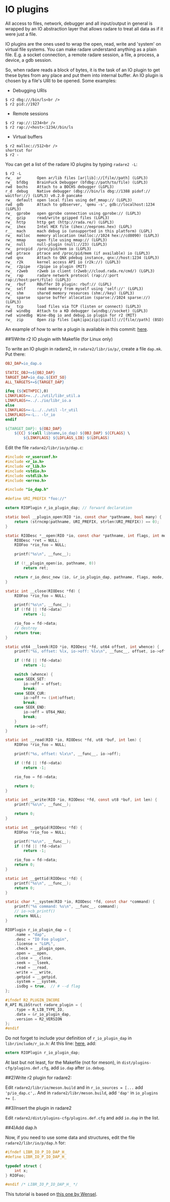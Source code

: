 # IO plugins

All access to files, network, debugger and all input/output in general is wrapped by an IO abstraction layer that allows radare to treat all data as if it were just a file.

IO plugins are the ones used to wrap the open, read, write and 'system' on virtual file systems. You can make radare understand anything as a plain file. E.g. a socket connection, a remote radare session, a file, a process, a device, a gdb session.

So, when radare reads a block of bytes, it is the task of an IO plugin to get these bytes from any place and put them into internal buffer. An IO plugin is chosen by a file's URI to be opened. Some examples:

* Debugging URIs
```
$ r2 dbg:///bin/ls<br />
$ r2 pid://1927
```
* Remote sessions
```
$ r2 rap://:1234<br />
$ r2 rap://<host>:1234//bin/ls
```
* Virtual buffers
```
$ r2 malloc://512<br />
shortcut for
$ r2 -
```
You can get a list of the radare IO plugins by typing `radare2 -L`:
```
$ r2 -L
rw_  ar       Open ar/lib files [ar|lib]://[file//path] (LGPL3)
rw_  bfdbg    BrainFuck Debugger (bfdbg://path/to/file) (LGPL3)
rwd  bochs    Attach to a BOCHS debugger (LGPL3)
r_d  debug    Native debugger (dbg:///bin/ls dbg://1388 pidof:// waitfor://) (LGPL3) v0.2.0 pancake
rw_  default  open local files using def_mmap:// (LGPL3)
rwd  gdb      Attach to gdbserver, 'qemu -s', gdb://localhost:1234 (LGPL3)
rw_  gprobe   open gprobe connection using gprobe:// (LGPL3)
rw_  gzip     read/write gzipped files (LGPL3)
rw_  http     http get (http://rada.re/) (LGPL3)
rw_  ihex     Intel HEX file (ihex://eeproms.hex) (LGPL)
r__  mach     mach debug io (unsupported in this platform) (LGPL)
rw_  malloc   memory allocation (malloc://1024 hex://cd8090) (LGPL3)
rw_  mmap     open file using mmap:// (LGPL3)
rw_  null     null-plugin (null://23) (LGPL3)
rw_  procpid  /proc/pid/mem io (LGPL3)
rwd  ptrace   ptrace and /proc/pid/mem (if available) io (LGPL3)
rwd  qnx      Attach to QNX pdebug instance, qnx://host:1234 (LGPL3)
rw_  r2k      kernel access API io (r2k://) (LGPL3)
rw_  r2pipe   r2pipe io plugin (MIT)
rw_  r2web    r2web io client (r2web://cloud.rada.re/cmd/) (LGPL3)
rw_  rap      radare network protocol (rap://:port rap://host:port/file) (LGPL3)
rw_  rbuf     RBuffer IO plugin: rbuf:// (LGPL)
rw_  self     read memory from myself using 'self://' (LGPL3)
rw_  shm      shared memory resources (shm://key) (LGPL3)
rw_  sparse   sparse buffer allocation (sparse://1024 sparse://) (LGPL3)
rw_  tcp      load files via TCP (listen or connect) (LGPL3)
rwd  windbg   Attach to a KD debugger (windbg://socket) (LGPL3)
rwd  winedbg  Wine-dbg io and debug.io plugin for r2 (MIT)
rw_  zip      Open zip files [apk|ipa|zip|zipall]://[file//path] (BSD)
```

An example of how to write a plugin is available in this commit: [here](https://github.com/radareorg/radare2/pull/20574/commits/f9abd3026c37961a485656447eff7bff616322bf).


##1)Write r2 IO plugin with Makefile (for Linux only)

To write an IO plugin in radare2, in `radare2/libr/io/p/`, create a file `dap.mk`. Put there:

```Makefile
OBJ_DAP=io_dap.o

STATIC_OBJ+=${OBJ_DAP}
TARGET_DAP=io_dap.${EXT_SO}
ALL_TARGETS+=${TARGET_DAP}

ifeq (${WITHPIC},0)
LINKFLAGS+=../../util/libr_util.a
LINKFLAGS+=../../io/libr_io.a
else
LINKFLAGS+=-L../../util -lr_util
LINKFLAGS+=-L.. -lr_io
endif

${TARGET_DAP}: ${OBJ_DAP}
	${CC} $(call libname,io_dap) ${OBJ_DAP} ${CFLAGS} \
		${LINKFLAGS} ${LDFLAGS_LIB} $(LDFLAGS)
```

Edit the file `radare2/libr/io/p/dap.c`:

```c
#include <r_userconf.h>
#include <r_io.h>
#include <r_lib.h>
#include <stdio.h>
#include <stdlib.h>
#include <errno.h>

#include "io_dap.h"

#define URI_PREFIX "foo://"

extern RIOPlugin r_io_plugin_dap; // forward declaration

static bool __plugin_open(RIO *io, const char *pathname, bool many) {
    return (strncmp(pathname, URI_PREFIX, strlen(URI_PREFIX)) == 0);
}

static RIODesc *__open(RIO *io, const char *pathname, int flags, int mode) {
    RIODesc *ret = NULL;
    RIOFoo *rio_foo = NULL;

    printf("%s\n", __func__);

    if (!__plugin_open(io, pathname, 0))
        return ret;

    return r_io_desc_new (io, &r_io_plugin_dap, pathname, flags, mode, rio_foo);
}

static int __close(RIODesc *fd) {
    RIOFoo *rio_foo = NULL;

    printf("%s\n", __func__);
    if (!fd || !fd->data)
        return -1;

    rio_foo = fd->data;
    // destroy
    return true;
}

static ut64 __lseek(RIO *io, RIODesc *fd, ut64 offset, int whence) {
    printf("%s, offset: %lx, io->off: %lx\n", __func__, offset, io->off);

    if (!fd || !fd->data)
        return -1;

    switch (whence) {
    case SEEK_SET:
        io->off = offset;
        break;
    case SEEK_CUR:
        io->off += (int)offset;
        break;
    case SEEK_END:
        io->off = UT64_MAX;
        break;
    }
    return io->off;
}

static int __read(RIO *io, RIODesc *fd, ut8 *buf, int len) {
    RIOFoo *rio_foo = NULL;

    printf("%s, offset: %lx\n", __func__, io->off);

    if (!fd || !fd->data)
        return -1;

    rio_foo = fd->data;

    return 0;
}

static int __write(RIO *io, RIODesc *fd, const ut8 *buf, int len) {
    printf("%s\n", __func__);

    return 0;
}

static int __getpid(RIODesc *fd) {
    RIOFoo *rio_foo = NULL;

    printf("%s\n", __func__);
    if (!fd || !fd->data)
        return -1;

    rio_foo = fd->data;
    return 0;
}

static int __gettid(RIODesc *fd) {
    printf("%s\n", __func__);
    return 0;
}

static char *__system(RIO *io, RIODesc *fd, const char *command) {
    printf("%s command: %s\n", __func__, command);
    // io->cb_printf()
    return NULL;
}

RIOPlugin r_io_plugin_dap = {
    .name = "dap",
    .desc = "IO Foo plugin",
    .license = "LGPL",
    .check = __plugin_open,
    .open = __open,
    .close = __close,
    .seek = __lseek,
    .read = __read,
    .write = __write,
    .getpid = __getpid,
    .system = __system,
    .isdbg = true,  // # --d flag
};

#ifndef R2_PLUGIN_INCORE
R_API RLibStruct radare_plugin = {
    .type = R_LIB_TYPE_IO,
    .data = &r_io_plugin_dap,
    .version = R2_VERSION
};
#endif
```

Do not forget to include your definition of `r_io_plugin_dap` in `libr/include/r_io.h`:
At this line: [here](https://github.com/radareorg/radare2/blob/f9abd3026c37961a485656447eff7bff616322bf/libr/include/r_io.h#L590), add:
```c
extern RIOPlugin r_io_plugin_dap;
```

At last but not least, for the Makefile (not for meson), in `dist/plugins-cfg/plugins.def.cfg`, add `io.dap` after `io.debug`.

##2)Write r2 plugin for radare2:

Edit `radare2/libr/io/meson.build` and in `r_io_sources = [...` add `'p/io_dap.c',`. And in `radare2/libr/meson.build`, add `'dap'` in `io_plugins += [`.

##3)Insert the plugin in radare2

Edit `radare2/dist/plugins-cfg/plugins.def.cfg` and add `io.dap` in the list.

##4)Add dap.h

Now, if you need to use some data and structures, edit the file `radare2/libr/io/p/dap.h` for:

```c
#ifndef LIBR_IO_P_IO_DAP_H_
#define LIBR_IO_P_IO_DAP_H_

typedef struct {
	int x;
} RIOFoo;

#endif /* LIBR_IO_P_IO_DAP_H_ */
```

This tutorial is based on [this one by Wensel](https://wenzel.github.io/2018/04/15/radare2-io-plugin-tutorial.html).
